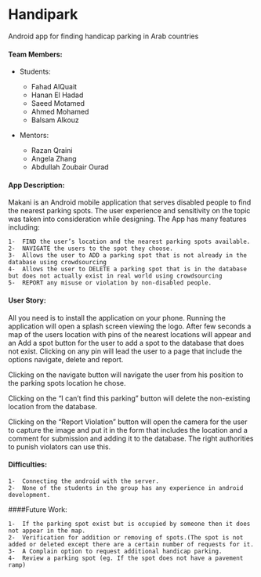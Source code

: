 # Handipark
Android app for finding handicap parking in Arab countries

####  Team Members:

- Students:
	- Fahad AlQuait
	- Hanan El Hadad
	- Saeed Motamed
	- Ahmed Mohamed
	- Balsam Alkouz


- Mentors:
	- Razan Qraini
	- Angela Zhang
	- Abdullah Zoubair Ourad


####  App Description:

Makani is an Android mobile application that serves disabled people to find the nearest parking spots. The user experience and sensitivity on the topic was taken into consideration while designing. The App has many features including:

    1-	FIND the user’s location and the nearest parking spots available.
    2-	NAVIGATE the users to the spot they choose.
    3-	Allows the user to ADD a parking spot that is not already in the database using crowdsourcing
    4-	Allows the user to DELETE a parking spot that is in the database but does not actually exist in real world using crowdsourcing
    5-	REPORT any misuse or violation by non-disabled people.



#### User Story:

All you need is to install the application on your phone. Running the application will open a splash screen viewing the logo. After few seconds a map of the users location with pins of the nearest locations will appear and an Add a spot button for the user to add a spot to the database that does not exist. Clicking on any pin will lead the user to a page that include the options navigate, delete and report.

Clicking on the navigate button will navigate the user from his position to the parking spots location he chose.

Clicking on the “I can’t find this parking” button will delete the non-existing location from the database.

Clicking on the “Report Violation” button will open the camera for the user to capture the image and put it in the form that includes the location and a comment for submission and adding it to the database. The right authorities to punish violators can use this.


#### Difficulties:
    1-	Connecting the android with the server.
    2-	None of the students in the group has any experience in android development.


####Future Work:

    1-	If the parking spot exist but is occupied by someone then it does not appear in the map.
    2-	Verification for addition or removing of spots.(The spot is not added or deleted except there are a certain number of requests for it.
    3-	A Complain option to request additional handicap parking.
    4-	Review a parking spot (eg. If the spot does not have a pavement ramp)


